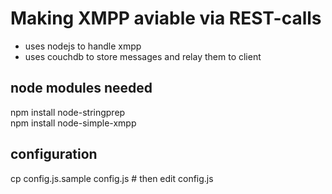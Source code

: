 # Making XMPP aviable via REST-calls
* uses nodejs to handle xmpp
* uses couchdb to store messages and relay them to client

## node modules needed
npm install node-stringprep <br>
npm install node-simple-xmpp

## configuration
cp config.js.sample config.js # then edit config.js
